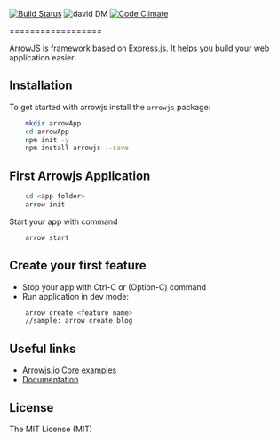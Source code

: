 

[![Build Status](https://travis-ci.org/arrowjs/ArrowjsCore.svg)](https://travis-ci.org/arrowjs/ArrowjsCore)
![david DM](https://david-dm.org/arrowjs/ArrowjsCore.svg)
[![Code Climate](https://codeclimate.com/github/arrowjs/ArrowjsCore/badges/gpa.svg)](https://codeclimate.com/github/arrowjs/ArrowjsCore)

==================

ArrowJS is framework based on Express.js. It helps you build your web application easier.

## Installation

To get started with arrowjs install the ```arrowjs``` package:

```sh
    mkdir arrowApp
    cd arrowApp
    npm init -y
    npm install arrowjs --save
```

## First Arrowjs Application

```sh
    cd <app folder>
    arrow init
```

Start your app with command 

```sh
    arrow start
```

## Create your first feature
- Stop your app with Ctrl-C or (Option-C) command
- Run application in dev mode:
```sh
    arrow create <feature name>
    //sample: arrow create blog
```

## Useful links

* [Arrowjs.io Core examples](https://github.com/arrowjs/examples) 
* [Documentation](https://github.com/arrowjs/Documents)

## License

The MIT License (MIT)